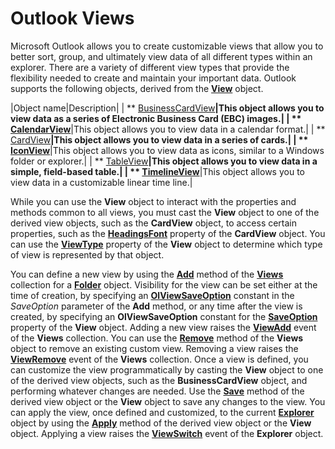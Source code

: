
# Outlook Views

Microsoft Outlook allows you to create customizable views that allow you to better sort, group, and ultimately view data of all different types within an explorer. There are a variety of different view types that provide the flexibility needed to create and maintain your important data. Outlook supports the following objects, derived from the  **[View](41c8d149-9912-1685-4c8b-3c849cc6f1ed.md)** object.



|Object name|Description|
| ** [BusinessCardView](83706cf8-080c-fbf0-9381-5801a2dd4dfd.md)**|This object allows you to view data as a series of Electronic Business Card (EBC) images.|
| ** [CalendarView](37e078b9-9fc6-5894-b043-06d7257666a8.md)**|This object allows you to view data in a calendar format.|
| ** [CardView](cdac229b-f2b6-9ecb-e1a7-b53509426570.md)**|This object allows you to view data in a series of cards.|
| ** [IconView](dc2efa6c-4752-f713-f77e-378036f358dc.md)**|This object allows you to view data as icons, similar to a Windows folder or explorer.|
| ** [TableView](026e27f8-1655-060d-e8cc-87eaaf4f1510.md)**|This object allows you to view data in a simple, field-based table.|
| ** [TimelineView](fb14c1a1-f542-fa1e-f30f-c5ee3d2f0206.md)**|This object allows you to view data in a customizable linear time line.|

While you can use the  **View** object to interact with the properties and methods common to all views, you must cast the **View** object to one of the derived view objects, such as the **CardView** object, to access certain properties, such as the **[HeadingsFont](3287437e-4ac5-35f5-818a-caea608f8095.md)** property of the **CardView** object. You can use the **[ViewType](db44b9ec-cb55-c9f4-d621-32d2f46598dd.md)** property of the **View** object to determine which type of view is represented by that object.

You can define a new view by using the  **[Add](8005ca2e-8b28-1286-74d1-448f2a168c65.md)** method of the **[Views](5dd7edc2-12a2-f4c2-d158-8053d80e8dc9.md)** collection for a **[Folder](3cf6cda8-6d70-666e-2643-9d9c5b9cacfc.md)** object. Visibility for the view can be set either at the time of creation, by specifying an **[OlViewSaveOption](c08bab4d-ecdd-a2ac-1cdc-fa910f9585e0.md)** constant in the _SaveOption_ parameter of the **Add** method, or any time after the view is created, by specifying an **OlViewSaveOption** constant for the **[SaveOption](d7990708-5eb4-1b11-944e-127793bdb5b1.md)** property of the **View** object. Adding a new view raises the **[ViewAdd](926eb4eb-7585-5bb0-b214-6e116a01375e.md)** event of the **Views** collection.
You can use the  **[Remove](73a92be6-8dc4-6fb9-7f20-0ff678445737.md)** method of the **Views** object to remove an existing custom view. Removing a view raises the **[ViewRemove](a0d405fd-aa57-c333-8e33-aa482019d9c8.md)** event of the **Views** collection.
Once a view is defined, you can customize the view programmatically by casting the  **View** object to one of the derived view objects, such as the **BusinessCardView** object, and performing whatever changes are needed. Use the **[Save](effc4046-2e9c-3898-e37f-c4de817ddde7.md)** method of the derived view object or the **View** object to save any changes to the view.
You can apply the view, once defined and customized, to the current  **[Explorer](026591e5-049f-503a-4166-34e6dbc225fb.md)** object by using the **[Apply](b121d1ce-24b7-4ace-8369-42e5c7becd0a.md)** method of the derived view object or the **View** object. Applying a view raises the **[ViewSwitch](ab981f42-d429-ccd7-a25c-142e52683020.md)** event of the **Explorer** object.
